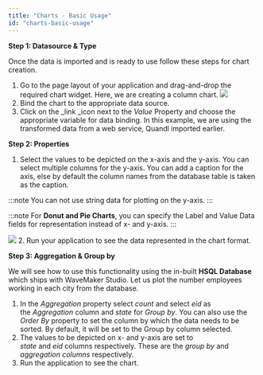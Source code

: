 ```yaml
---
title: "Charts - Basic Usage"
id: "charts-basic-usage"
---
```


**Step 1: Datasource & Type**

Once the data is imported and is ready to use follow these steps for chart creation.

1. Go to the page layout of your application and drag-and-drop the required chart widget. Here, we are creating a column chart. ![](/learn/assets/chart_usage1.png)
2. Bind the chart to the appropriate data source.
3. Click on the _link _icon next to the _Value_ Property and choose the appropriate variable for data binding. In this example, we are using the transformed data from a web service, Quandl imported earlier.

**Step 2: Properties**

1. Select the values to be depicted on the x-axis and the y-axis. You can select multiple columns for the y-axis. You can add a caption for the axis, else by default the column names from the database table is taken as the caption.

:::note
You can not use string data for plotting on the y-axis.
:::

:::note
For **Donut and Pie Charts**, you can specify the Label and Value Data fields for representation instead of x- and y-axis.
:::

![](/learn/assets/chart_properties.png)
2. Run your application to see the data represented in the chart format.

**Step 3: Aggregation & Group by**

We will see how to use this functionality using the in-built **HSQL Database** which ships with WaveMaker Studio. Let us plot the number employees working in each city from the database.

1. In the _Aggregation_ property select _count_ and select _eid_ as the _Aggregation_ column and _state_ for _Group by_. You can also use the _Order By_ property to set the column by which the data needs to be sorted. By default, it will be set to the Group by column selected.
2. The values to be depicted on x- and y-axis are set to _state_ and _eid_ columns respectively. These are the _group by_ and _aggregation columns_ respectively.
3. Run the application to see the chart.

